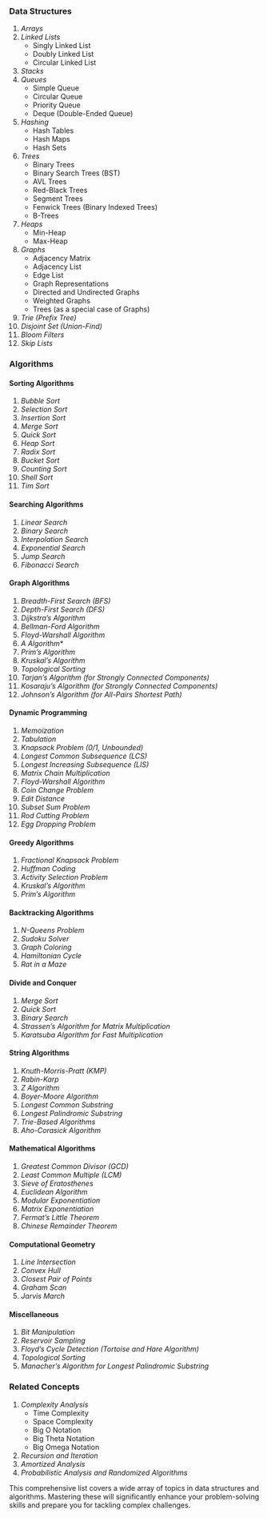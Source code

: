 
### Data Structures

1. *Arrays*
2. *Linked Lists*
   - Singly Linked List
   - Doubly Linked List
   - Circular Linked List
3. *Stacks*
4. *Queues*
   - Simple Queue
   - Circular Queue
   - Priority Queue
   - Deque (Double-Ended Queue)
5. *Hashing*
   - Hash Tables
   - Hash Maps
   - Hash Sets
6. *Trees*
   - Binary Trees
   - Binary Search Trees (BST)
   - AVL Trees
   - Red-Black Trees
   - Segment Trees
   - Fenwick Trees (Binary Indexed Trees)
   - B-Trees
7. *Heaps*
   - Min-Heap
   - Max-Heap
8. *Graphs*
   - Adjacency Matrix
   - Adjacency List
   - Edge List
   - Graph Representations
   - Directed and Undirected Graphs
   - Weighted Graphs
   - Trees (as a special case of Graphs)
9. *Trie (Prefix Tree)*
10. *Disjoint Set (Union-Find)*
11. *Bloom Filters*
12. *Skip Lists*

### Algorithms

#### Sorting Algorithms
1. *Bubble Sort*
2. *Selection Sort*
3. *Insertion Sort*
4. *Merge Sort*
5. *Quick Sort*
6. *Heap Sort*
7. *Radix Sort*
8. *Bucket Sort*
9. *Counting Sort*
10. *Shell Sort*
11. *Tim Sort*

#### Searching Algorithms
1. *Linear Search*
2. *Binary Search*
3. *Interpolation Search*
4. *Exponential Search*
5. *Jump Search*
6. *Fibonacci Search*

#### Graph Algorithms
1. *Breadth-First Search (BFS)*
2. *Depth-First Search (DFS)*
3. *Dijkstra’s Algorithm*
4. *Bellman-Ford Algorithm*
5. *Floyd-Warshall Algorithm*
6. *A Algorithm**
7. *Prim’s Algorithm*
8. *Kruskal’s Algorithm*
9. *Topological Sorting*
10. *Tarjan’s Algorithm (for Strongly Connected Components)*
11. *Kosaraju’s Algorithm (for Strongly Connected Components)*
12. *Johnson’s Algorithm (for All-Pairs Shortest Path)*

#### Dynamic Programming
1. *Memoization*
2. *Tabulation*
3. *Knapsack Problem (0/1, Unbounded)*
4. *Longest Common Subsequence (LCS)*
5. *Longest Increasing Subsequence (LIS)*
6. *Matrix Chain Multiplication*
7. *Floyd-Warshall Algorithm*
8. *Coin Change Problem*
9. *Edit Distance*
10. *Subset Sum Problem*
11. *Rod Cutting Problem*
12. *Egg Dropping Problem*

#### Greedy Algorithms
1. *Fractional Knapsack Problem*
2. *Huffman Coding*
3. *Activity Selection Problem*
4. *Kruskal’s Algorithm*
5. *Prim’s Algorithm*

#### Backtracking Algorithms
1. *N-Queens Problem*
2. *Sudoku Solver*
3. *Graph Coloring*
4. *Hamiltonian Cycle*
5. *Rat in a Maze*

#### Divide and Conquer
1. *Merge Sort*
2. *Quick Sort*
3. *Binary Search*
4. *Strassen’s Algorithm for Matrix Multiplication*
5. *Karatsuba Algorithm for Fast Multiplication*

#### String Algorithms
1. *Knuth-Morris-Pratt (KMP)*
2. *Rabin-Karp*
3. *Z Algorithm*
4. *Boyer-Moore Algorithm*
5. *Longest Common Substring*
6. *Longest Palindromic Substring*
7. *Trie-Based Algorithms*
8. *Aho-Corasick Algorithm*

#### Mathematical Algorithms
1. *Greatest Common Divisor (GCD)*
2. *Least Common Multiple (LCM)*
3. *Sieve of Eratosthenes*
4. *Euclidean Algorithm*
5. *Modular Exponentiation*
6. *Matrix Exponentiation*
7. *Fermat’s Little Theorem*
8. *Chinese Remainder Theorem*

#### Computational Geometry
1. *Line Intersection*
2. *Convex Hull*
3. *Closest Pair of Points*
4. *Graham Scan*
5. *Jarvis March*

#### Miscellaneous
1. *Bit Manipulation*
2. *Reservoir Sampling*
3. *Floyd’s Cycle Detection (Tortoise and Hare Algorithm)*
4. *Topological Sorting*
5. *Manacher’s Algorithm for Longest Palindromic Substring*

### Related Concepts
1. *Complexity Analysis*
   - Time Complexity
   - Space Complexity
   - Big O Notation
   - Big Theta Notation
   - Big Omega Notation
2. *Recursion and Iteration*
3. *Amortized Analysis*
4. *Probabilistic Analysis and Randomized Algorithms*

This comprehensive list covers a wide array of topics in data structures and algorithms. Mastering these will significantly enhance your problem-solving skills and prepare you for tackling complex challenges.
